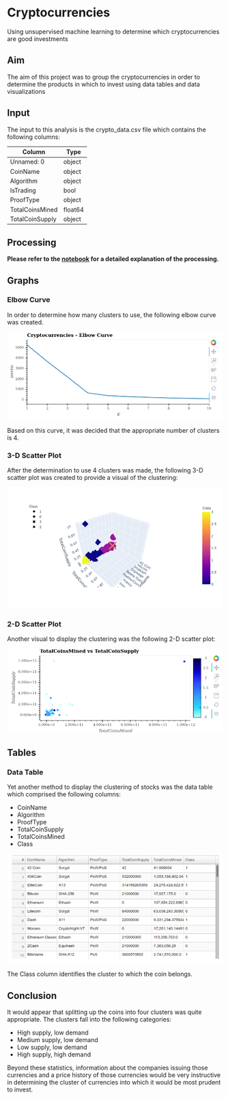 # Cryptocurrencies
Using unsupervised machine learning to determine which cryptocurrencies are good investments

## Aim

The aim of this project was to group the cryptocurrencies in order to determine the products in which to invest using data tables and data visualizations

## Input

The input to this analysis is the crypto_data.csv file which contains the following columns:

|Column          |  Type    |
|----------------|----------|
|Unnamed: 0      |  object  |
|CoinName        |  object  |
|Algorithm       |  object  |
|IsTrading       |  bool    |
|ProofType       |  object  |
|TotalCoinsMined |  float64 |
|TotalCoinSupply |  object  |


## Processing

**Please refer to the [notebook](./Crypto-currencies.ipynb) for a detailed explanation of the processing.**

## Graphs

### Elbow Curve

In order to determine how many clusters to use, the following elbow curve was created.

![Elbow Curve](./Resources/Elbow_Curve.png)

Based on this curve, it was decided that the appropriate number of clusters is 4.

### 3-D Scatter Plot

After the determination to use 4 clusters was made, the following 3-D scatter plot was created to provide a visual of the clustering:

![3-D Scatter Plot](./Resources/Scatter3d.png)

### 2-D Scatter Plot

Another visual to display the clustering was the following 2-D scatter plot:

![2-D Scatter Plot](./Resources/Scatter2d.png)

## Tables

### Data Table

Yet another method to display the clustering of stocks was the data table which comprised the following columns: 

* CoinName
* Algorithm
* ProofType
* TotalCoinSupply
* TotalCoinsMined
* Class

![Data Table](./Resources/data_table.png)

The Class column identifies the cluster to which the coin belongs.

## Conclusion

It would appear that splitting up the coins into four clusters was quite appropriate. The clusters fall into the following categories:

* High supply, low demand
* Medium supply, low demand
* Low supply, low demand
* High supply, high demand

Beyond these statistics, information about the companies issuing those currencies and a price history of those currencies would be very instructive in determining the cluster of currencies into which it would be most prudent to invest.

